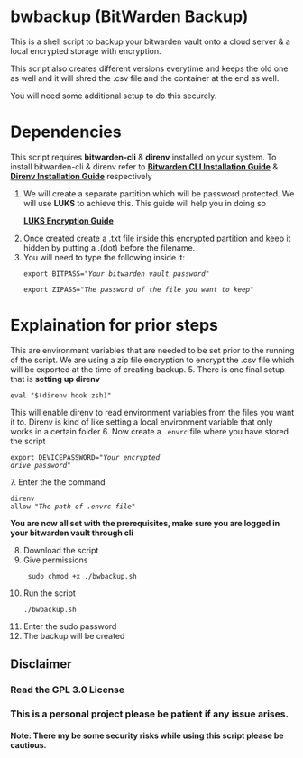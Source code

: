 # bwbackup (BitWarden Backup)
<p>This is a shell script to backup your bitwarden vault onto a cloud server & a local encrypted storage with encryption.
<p></p>This script also creates different versions everytime and keeps the old one as well and it will shred the .csv file and the container at the end as well.
<p></p>You will need some additional setup to do this securely.

# Dependencies
  This script requires **bitwarden-cli** & **direnv** installed on your system. To install bitwarden-cli & direnv refer to **[Bitwarden CLI Installation Guide](https://bitwarden.com/help/cli/)** & **[Direnv Installation Guide](https://github.com/direnv/direnv/blob/master/docs/installation.md)** respectively

1. We will create a separate partition which will be password protected. We will use **LUKS** to achieve this. This guide will help you in doing so
      **<p>[LUKS Encryption Guide](https://www.redhat.com/sysadmin/disk-encryption-luks)</p>**
3. Once created create a .txt file inside this encrypted partition and keep it hidden by putting a .(dot) before the filename.
4. You will need to type the following inside it:
      <p><dir="auto"><code>export BITPASS=<i>"Your bitwarden vault password"</i></code></p>
      <p><dir="auto"><code>export ZIPASS=<i>"The password of the file you want to keep"</i></code></p>

# Explaination for prior steps

  This are environment variables that are needed to be set prior to the running of the script. We are using a zip file encryption to encrypt the .csv file which will be exported at the time of creating backup.
5. There is one final setup that is **setting up direnv**
      <p><code>eval "$(direnv hook zsh)"</code></p>
    This will enable direnv to read environment variables from the files you want it to. Direnv is kind of like setting a local environment variable that only works in a certain folder
6. Now create a <code>.envrc</code> file where you have stored the script 
      <p><code>export DEVICEPASSWORD=<i>"Your encrypted drive password"</i></code></p>
7. Enter the the command 
      <p><code>direnv allow <i>"The path of .envrc file"</i></code></p>
**You are now all set with the prerequisites, make sure you are logged in your bitwarden vault through cli**

8. Download the script
9. Give permissions
      <p><dir="auto"><code> sudo chmod +x ./bwbackup.sh </code></p>
10. Run the script
      <p><dir="auto"><code>./bwbackup.sh</code></p>
11. Enter the sudo password
12. The backup will be created

## Disclaimer
### Read the GPL 3.0 License

### This is a personal project please be patient if any issue arises.

#### Note: There my be some security risks while using this script please be cautious.
